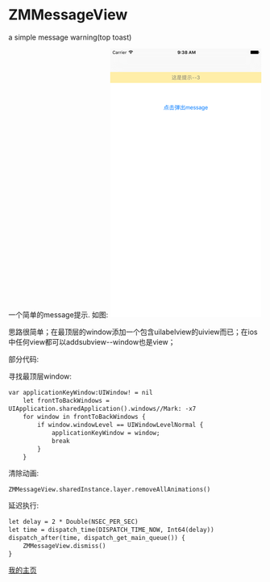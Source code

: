 # ZMMessageView
a simple message warning(top toast)

一个简单的message提示. 如图:
![message](https://raw.githubusercontent.com/kuanglijun312/ZMMessageView/master/screenshot/message-01.png) 

思路很简单；在最顶层的window添加一个包含uilabelview的uiview而已；在ios中任何view都可以addsubview--window也是view；

部分代码:

寻找最顶层window:

	var applicationKeyWindow:UIWindow! = nil
        let frontToBackWindows = UIApplication.sharedApplication().windows//Mark: -x7
        for window in frontToBackWindows {
            if window.windowLevel == UIWindowLevelNormal {
                applicationKeyWindow = window;
                break
            }
        }
        
清除动画: 

	ZMMessageView.sharedInstance.layer.removeAllAnimations()
	
延迟执行:

	let delay = 2 * Double(NSEC_PER_SEC)
	let time = dispatch_time(DISPATCH_TIME_NOW, Int64(delay))
	dispatch_after(time, dispatch_get_main_queue()) {
		ZMMessageView.dismiss()
	}


[我的主页](https://kuanglijun312.github.io/)

